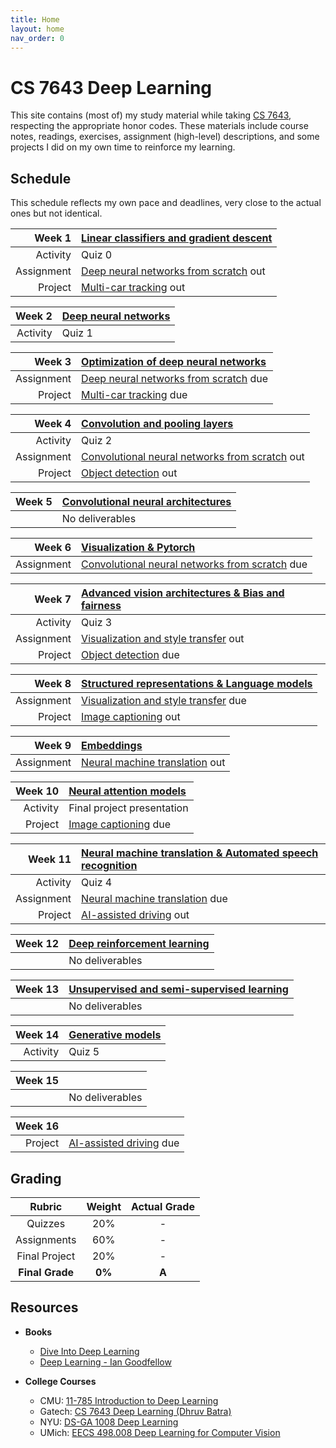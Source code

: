 ```yaml
---
title: Home
layout: home
nav_order: 0
---
```


# CS 7643 Deep Learning

This site contains (most of) my study material while taking
[CS 7643][OCS 7643], respecting the appropriate honor codes. These materials
include course notes, readings, exercises, assignment (high-level)
descriptions, and some projects I did on my own time to reinforce my learning.

## Schedule

This schedule reflects my own pace and deadlines, very close to the actual
ones but not identical.

|                                          Week 1 | [Linear classifiers and gradient descent][WEEK 1] |
|------------------------------------------------:|:--------------------------------------------------|
| <span class="label label-green">Activity</span> | Quiz 0                                            |
|           <span class="label">Assignment</span> | [Deep neural networks from scratch]() out         |
| <span class="label label-purple">Project</span> | [Multi-car tracking]() out                        |

|                                          Week 2 | [Deep neural networks]() |
|------------------------------------------------:|:-------------------------|
| <span class="label label-green">Activity</span> | Quiz 1                   |

|                                          Week 3 | [Optimization of deep neural networks]()  |
|------------------------------------------------:|:------------------------------------------|
|           <span class="label">Assignment</span> | [Deep neural networks from scratch]() due |
| <span class="label label-purple">Project</span> | [Multi-car tracking]() due                |

|                                          Week 4 | [Convolution and pooling layers]()                 |
|------------------------------------------------:|:---------------------------------------------------|
| <span class="label label-green">Activity</span> | Quiz 2                                             |
|           <span class="label">Assignment</span> | [Convolutional neural networks from scratch]() out |
| <span class="label label-purple">Project</span> | [Object detection]() out                           |

| Week 5 | [Convolutional neural architectures]() |
|-------:|:---------------------------------------|
|        | No deliverables                        |

|                                Week 6 | [Visualization & Pytorch]()                        |
|--------------------------------------:|:---------------------------------------------------|
| <span class="label">Assignment</span> | [Convolutional neural networks from scratch]() due |

|                                          Week 7 | [Advanced vision architectures & Bias and fairness]() |
|------------------------------------------------:|:------------------------------------------------------|
| <span class="label label-green">Activity</span> | Quiz 3                                                |
|           <span class="label">Assignment</span> | [Visualization and style transfer]() out              |
| <span class="label label-purple">Project</span> | [Object detection]() due                              |

|                                          Week 8 | [Structured representations & Language models]()  |
|------------------------------------------------:|:--------------------------------------------------|
|           <span class="label">Assignment</span> | [Visualization and style transfer]() due          |
| <span class="label label-purple">Project</span> | [Image captioning]() out                          |

|                                Week 9 | [Embeddings]()                     |
|--------------------------------------:|:-----------------------------------|
| <span class="label">Assignment</span> | [Neural machine translation]() out |

|                                         Week 10 | [Neural attention models]() |
|------------------------------------------------:|:----------------------------|
| <span class="label label-green">Activity</span> | Final project presentation  |
| <span class="label label-purple">Project</span> | [Image captioning]() due    |

|                                         Week 11 | [Neural machine translation & Automated speech recognition]() |
|------------------------------------------------:|:--------------------------------------------------------------|
| <span class="label label-green">Activity</span> | Quiz 4                                                        |
|           <span class="label">Assignment</span> | [Neural machine translation]() due                            |
| <span class="label label-purple">Project</span> | [AI-assisted driving]() out                                   |

| Week 12 | [Deep reinforcement learning]() |
|--------:|:--------------------------------|
|         | No deliverables                 |

| Week 13 | [Unsupervised and semi-supervised learning]() |
|--------:|:----------------------------------------------|
|         | No deliverables                               |

|                                         Week 14 | [Generative models]() |
|------------------------------------------------:|:----------------------|
| <span class="label label-green">Activity</span> | Quiz 5                |

| Week 15 |                 |
|--------:|:----------------|
|         | No deliverables |

|                                         Week 16 |                             |
|------------------------------------------------:|:----------------------------|
| <span class="label label-purple">Project</span> | [AI-assisted driving]() due |

## Grading

|     Rubric      | Weight | Actual Grade |
|:---------------:|:------:|:------------:|
|     Quizzes     |  20%   |      -       |
|   Assignments   |  60%   |      -       |
|  Final Project  |  20%   |      -       |
| **Final Grade** | **0%** |    **A**     |

## Resources

* **Books**
    * [Dive Into Deep Learning][DIDL]
    * [Deep Learning - Ian Goodfellow][Goodfellow]

* **College Courses**
    * CMU: [11-785 Introduction to Deep Learning][11-785]
    * Gatech: [CS 7643 Deep Learning (Dhruv Batra)][CS 7643]
    * NYU: [DS-GA 1008 Deep Learning][DS-GA 1008]
    * UMich: [EECS 498.008 Deep Learning for Computer Vision][EECS 498.008]

<!-------------------------------------- REFERENCES --------------------------------------->

[11-785]: https://deeplearning.cs.cmu.edu/F24/

[CS 7643]: https://sites.cc.gatech.edu/classes/AY2019/cs7643_fall/

[DFS]: src/week1/dnn-from-scratch/

[DIDL]: https://d2l.ai/

[DS-GA 1008]: https://atcold.github.io/NYU-DLSP20/

[EECS 498.008]: https://web.eecs.umich.edu/~justincj/teaching/eecs498/WI2022/

[Goodfellow]: books/deep_learning_goodfellow.pdf

[MCT]: src/week1/multi-car-tracking/

[OCS 7643]: https://omscs.gatech.edu/cs-7643-deep-learning

[WEEK 1]: course_notes/week_1/

[notes]: notes
